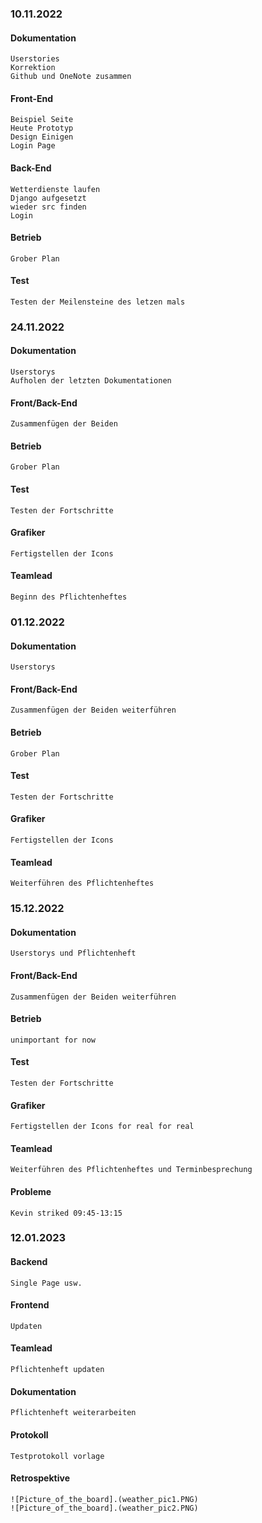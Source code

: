 ### 10.11.2022
#### Dokumentation
    Userstories
    Korrektion
    Github und OneNote zusammen

#### Front-End
    Beispiel Seite
    Heute Prototyp
    Design Einigen
    Login Page

#### Back-End
    Wetterdienste laufen
    Django aufgesetzt
    wieder src finden
    Login

#### Betrieb
    Grober Plan

#### Test
    Testen der Meilensteine des letzen mals



### 24.11.2022
#### Dokumentation
    Userstorys
    Aufholen der letzten Dokumentationen

#### Front/Back-End
    Zusammenfügen der Beiden

#### Betrieb
    Grober Plan

#### Test
    Testen der Fortschritte

#### Grafiker
    Fertigstellen der Icons

#### Teamlead
    Beginn des Pflichtenheftes



### 01.12.2022
#### Dokumentation
    Userstorys

#### Front/Back-End
    Zusammenfügen der Beiden weiterführen

#### Betrieb
    Grober Plan

#### Test
    Testen der Fortschritte

#### Grafiker
    Fertigstellen der Icons

#### Teamlead
    Weiterführen des Pflichtenheftes



### 15.12.2022
#### Dokumentation
    Userstorys und Pflichtenheft

#### Front/Back-End
    Zusammenfügen der Beiden weiterführen

#### Betrieb
    unimportant for now

#### Test
    Testen der Fortschritte

#### Grafiker
    Fertigstellen der Icons for real for real

#### Teamlead
    Weiterführen des Pflichtenheftes und Terminbesprechung

#### Probleme
    Kevin striked 09:45-13:15
    


### 12.01.2023
#### Backend
    Single Page usw.
    
#### Frontend
    Updaten
    
#### Teamlead
    Pflichtenheft updaten
    
#### Dokumentation
    Pflichtenheft weiterarbeiten
    
#### Protokoll
    Testprotokoll vorlage

#### Retrospektive
    ![Picture_of_the_board].(weather_pic1.PNG)
    ![Picture_of_the_board].(weather_pic2.PNG)

